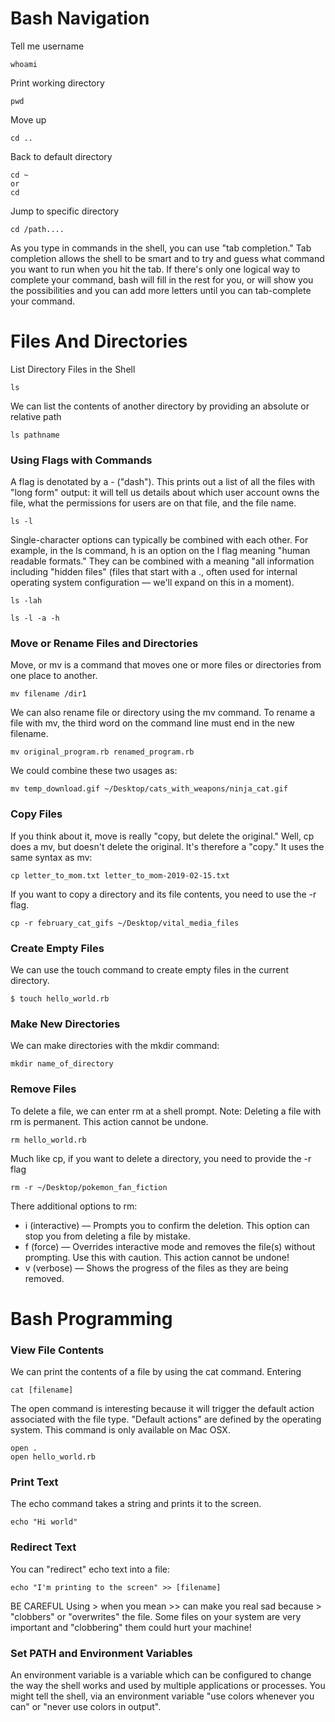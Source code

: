 # Bash Navigation

Tell me username
```
whoami
```

Print working directory
```
pwd
```

Move up
```
cd ..
```

Back to default directory
```
cd ~
or
cd
```

Jump to specific directory
```
cd /path....
```

As you type in commands in the shell, you can use "tab completion." Tab completion allows the shell to be smart and to try and guess what command you want to run when you hit the tab. If there's only one logical way to complete your command, bash will fill in the rest for you, or will show you the possibilities and you can add more letters until you can tab-complete your command.

# Files And Directories

List Directory Files in the Shell

```
ls
```

We can list the contents of another directory by providing an absolute or relative path
```
ls pathname
```

### Using Flags with Commands

A flag is denotated by a - ("dash").
This prints out a list of all the files with "long form" output: it will tell us details about which user account owns the file, what the permissions for users are on that file, and the file name.
```
ls -l
```

Single-character options can typically be combined with each other. For example, in the ls command, h is an option on the l flag meaning "human readable formats." They can be combined with a meaning "all information including "hidden files" (files that start with a ., often used for internal operating system configuration — we'll expand on this in a moment).
```
ls -lah

ls -l -a -h
```

### Move or Rename Files and Directories

Move, or mv is a command that moves one or more files or directories from one place to another.

```
mv filename /dir1
```

We can also rename file or directory using the mv command. To rename a file with mv, the third word on the command line must end in the new filename.

```
mv original_program.rb renamed_program.rb
```

We could combine these two usages as:

```
mv temp_download.gif ~/Desktop/cats_with_weapons/ninja_cat.gif
```

### Copy Files

If you think about it, move is really "copy, but delete the original." Well, cp does a mv, but doesn't delete the original. It's therefore a "copy."
It uses the same syntax as mv:

```
cp letter_to_mom.txt letter_to_mom-2019-02-15.txt
```

If you want to copy a directory and its file contents, you need to use the -r flag.

```
cp -r february_cat_gifs ~/Desktop/vital_media_files
```

### Create Empty Files

We can use the touch command to create empty files in the current directory.

```
$ touch hello_world.rb
```

### Make New Directories

We can make directories with the mkdir command:
```
mkdir name_of_directory
```

### Remove Files

To delete a file, we can enter rm at a shell prompt. Note: Deleting a file with rm is permanent. This action cannot be undone.
```
rm hello_world.rb
```

Much like cp, if you want to delete a directory, you need to provide the -r flag
```
rm -r ~/Desktop/pokemon_fan_fiction
```

There additional options to rm:
- i (interactive) — Prompts you to confirm the deletion. This option can stop you from deleting a file by mistake.
- f (force) — Overrides interactive mode and removes the file(s) without prompting. Use this with caution. This action cannot be undone!
- v (verbose) — Shows the progress of the files as they are being removed.

# Bash Programming

### View File Contents

We can print the contents of a file by using the cat command. Entering

```
cat [filename]
```

The open command is interesting because it will trigger the default action associated with the file type. "Default actions" are defined by the operating system. This command is only available on Mac OSX.

```
open .
open hello_world.rb
```

### Print Text

The echo command takes a string and prints it to the screen.

```
echo "Hi world"
```

### Redirect Text

You can "redirect" echo text into a file:
```
echo "I'm printing to the screen" >> [filename]
```
BE CAREFUL Using > when you mean >> can make you real sad because > "clobbers" or "overwrites" the file. Some files on your system are very important and "clobbering" them could hurt your machine!

### Set PATH and Environment Variables

An environment variable is a variable which can be configured to change the way the shell works and used by multiple applications or processes. You might tell the shell, via an environment variable "use colors whenever you can" or "never use colors in output".
